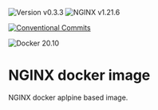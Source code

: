 ![Version v0.3.3](https://img.shields.io/badge/version-v0.3.3-blue.svg?style=plastic "Version v0.3.3")
![NGINX v1.21.6](https://img.shields.io/badge/NGINX-v1.21.6-blue.svg?style=plastic "NGINX v1.21.6")

[![Conventional Commits](https://img.shields.io/badge/Conventional%20Commits-1.0.0-yellow.svg)](https://conventionalcommits.org)

![Docker 20.10](https://img.shields.io/badge/Docker-20.10-blue.svg?style=plastic "Docker 20.10")


# NGINX docker image

NGINX docker aplpine based image.


